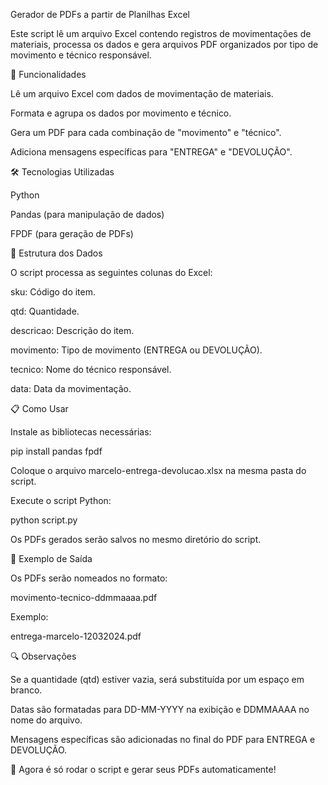 Gerador de PDFs a partir de Planilhas Excel

Este script lê um arquivo Excel contendo registros de movimentações de materiais, processa os dados e gera arquivos PDF organizados por tipo de movimento e técnico responsável.

📌 Funcionalidades

Lê um arquivo Excel com dados de movimentação de materiais.

Formata e agrupa os dados por movimento e técnico.

Gera um PDF para cada combinação de "movimento" e "técnico".

Adiciona mensagens específicas para "ENTREGA" e "DEVOLUÇÃO".

🛠 Tecnologias Utilizadas

Python

Pandas (para manipulação de dados)

FPDF (para geração de PDFs)

📂 Estrutura dos Dados

O script processa as seguintes colunas do Excel:

sku: Código do item.

qtd: Quantidade.

descricao: Descrição do item.

movimento: Tipo de movimento (ENTREGA ou DEVOLUÇÃO).

tecnico: Nome do técnico responsável.

data: Data da movimentação.

📋 Como Usar

Instale as bibliotecas necessárias:

pip install pandas fpdf

Coloque o arquivo marcelo-entrega-devolucao.xlsx na mesma pasta do script.

Execute o script Python:

python script.py

Os PDFs gerados serão salvos no mesmo diretório do script.

📜 Exemplo de Saída

Os PDFs serão nomeados no formato:

movimento-tecnico-ddmmaaaa.pdf

Exemplo:

entrega-marcelo-12032024.pdf

🔍 Observações

Se a quantidade (qtd) estiver vazia, será substituída por um espaço em branco.

Datas são formatadas para DD-MM-YYYY na exibição e DDMMAAAA no nome do arquivo.

Mensagens específicas são adicionadas no final do PDF para ENTREGA e DEVOLUÇÃO.

🚀 Agora é só rodar o script e gerar seus PDFs automaticamente!

